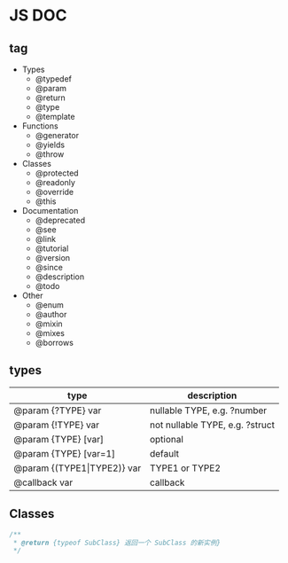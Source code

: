 # JS DOC

## tag

* Types
  * @typedef
  * @param
  * @return
  * @type
  * @template
* Functions
  * @generator
  * @yields
  * @throw
* Classes
  * @protected
  * @readonly
  * @override
  * @this
* Documentation
  * @deprecated
  * @see
  * @link
  * @tutorial
  * @version
  * @since
  * @description
  * @todo
* Other
  * @enum
  * @author
  * @mixin
  * @mixes
  * @borrows
 


## types

| type                        | description                     |
|-----------------------------|---------------------------------|
| @param {?TYPE} var          | nullable TYPE, e.g. ?number     |
| @param {!TYPE} var          | not nullable TYPE, e.g. ?struct |
| @param {TYPE} [var]         | optional                        |
| @param {TYPE} [var=1]       | default                         |
| @param {(TYPE1\|TYPE2)} var | TYPE1 or TYPE2                  |
| @callback var               | callback                        |

## Classes

```js
/**
 * @return {typeof SubClass} 返回一个 SubClass 的新实例}
 */
```
